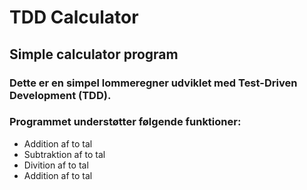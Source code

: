 # TDD Calculator
## Simple calculator program

### Dette er en simpel lommeregner udviklet med Test-Driven Development (TDD).
### Programmet understøtter følgende funktioner:
- Addition af to tal
- Subtraktion af to tal
- Divition af to tal
- Addition af to tal
